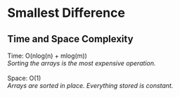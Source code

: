# Smallest Difference
## Time and Space Complexity
Time: O(nlog(n) + mlog(m))<br />
*Sorting the arrays is the most expensive operation.*<br />
<br />
Space: O(1)<br />
*Arrays are sorted in place. Everything stored is constant.*
